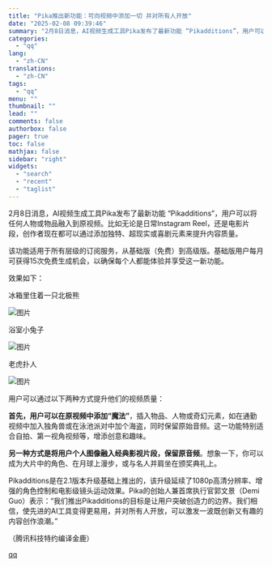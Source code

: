 ```yaml
---
title: "Pika推出新功能：可向视频中添加一切 并对所有人开放"
date: "2025-02-08 09:39:46"
summary: "2月8日消息，AI视频生成工具Pika发布了最新功能 “Pikadditions”，用户可以将任何人..."
categories:
  - "qq"
lang:
  - "zh-CN"
translations:
  - "zh-CN"
tags:
  - "qq"
menu: ""
thumbnail: ""
lead: ""
comments: false
authorbox: false
pager: true
toc: false
mathjax: false
sidebar: "right"
widgets:
  - "search"
  - "recent"
  - "taglist"
---
```


2月8日消息，AI视频生成工具Pika发布了最新功能 “Pikadditions”，用户可以将任何人物或物品融入到原视频。比如无论是日常Instagram Reel，还是电影片段，创作者现在都可以通过添加独特、超现实或喜剧元素来提升内容质量。

该功能适用于所有层级的订阅服务，从基础版（免费）到高级版。基础版用户每月可获得15次免费生成机会，以确保每个人都能体验并享受这一新功能。

  
效果如下：  
  
冰箱里住着一只北极熊

![图片](https://inews.gtimg.com/om_bt/G5umAELmmwKfWjkTYzevlHRRxDXcisIKsi2F7dA2WFrUkAA/0)

浴室小兔子

![图片](https://inews.gtimg.com/om_bt/GiAiLr9QZk_UxUJFhnlYdOZgSKZ1prY5rwUuSLfEt41bMAA/0)

老虎扑人

![图片](https://inews.gtimg.com/om_bt/GZAF5LbCj_My89NrJ3MsfZfSn1PFFDsCn-pwiAmQ3zee0AA/0)

用户可以通过以下两种方式提升他们的视频质量：

**首先，用户可以在原视频中添加“魔法”**，插入物品、人物或奇幻元素，如在通勤视频中加入独角兽或在泳池派对中加个海盗，同时保留原始音频。这一功能特别适合自拍、第一视角视频等，增添创意和趣味。

**另一种方式是将用户个人图像融入经典影视片段，保留原音频**。想象一下，你可以成为大片中的角色、在月球上漫步，或与名人并肩坐在颁奖典礼上。

Pikadditions是在2.1版本升级基础上推出的，该升级延续了1080p高清分辨率、增强的角色控制和电影级镜头运动效果。Pika的创始人兼首席执行官郭文景（Demi Guo）表示：“我们推出Pikadditions的目标是让用户突破创造力的边界。我们相信，使先进的AI工具变得更易用，并对所有人开放，可以激发一波既创新又有趣的内容创作浪潮。”

（腾讯科技特约编译金鹿）

[qq](https://new.qq.com/rain/a/20250208A023FR00)
